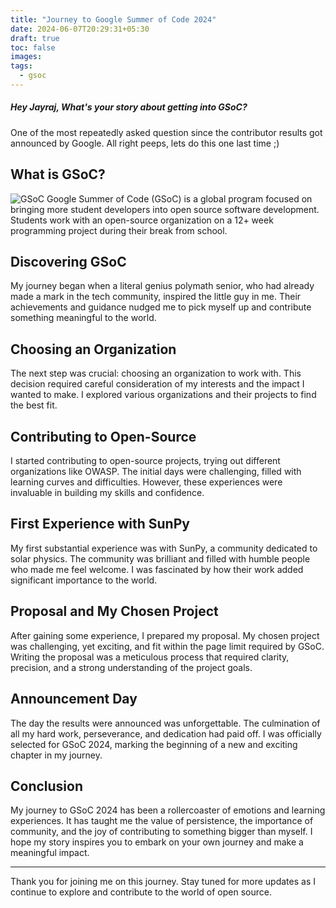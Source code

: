 ```yaml
---
title: "Journey to Google Summer of Code 2024"
date: 2024-06-07T20:29:31+05:30
draft: true
toc: false
images:
tags:
  - gsoc
---
```


##### *Hey Jayraj, What's your story about getting into GSoC?*

One of the most repeatedly asked question since the contributor results got announced by Google. All right peeps, lets do this one last time ;)

## What is GSoC?
![GSoC](/images/GSOC.png)
Google Summer of Code (GSoC) is a global program focused on bringing more student developers into open source software development. Students work with an open-source organization on a 12+ week programming project during their break from school.

## Discovering GSoC

My journey began when a literal genius polymath senior, who had already made a mark in the tech community, inspired the little guy in me. Their achievements and guidance nudged me to pick myself up and contribute something meaningful to the world.

## Choosing an Organization

The next step was crucial: choosing an organization to work with. This decision required careful consideration of my interests and the impact I wanted to make. I explored various organizations and their projects to find the best fit.

## Contributing to Open-Source

I started contributing to open-source projects, trying out different organizations like OWASP. The initial days were challenging, filled with learning curves and difficulties. However, these experiences were invaluable in building my skills and confidence.

## First Experience with SunPy

My first substantial experience was with SunPy, a community dedicated to solar physics. The community was brilliant and filled with humble people who made me feel welcome. I was fascinated by how their work added significant importance to the world.

## Proposal and My Chosen Project

After gaining some experience, I prepared my proposal. My chosen project was challenging, yet exciting, and fit within the page limit required by GSoC. Writing the proposal was a meticulous process that required clarity, precision, and a strong understanding of the project goals.

## Announcement Day

The day the results were announced was unforgettable. The culmination of all my hard work, perseverance, and dedication had paid off. I was officially selected for GSoC 2024, marking the beginning of a new and exciting chapter in my journey.

## Conclusion

My journey to GSoC 2024 has been a rollercoaster of emotions and learning experiences. It has taught me the value of persistence, the importance of community, and the joy of contributing to something bigger than myself. I hope my story inspires you to embark on your own journey and make a meaningful impact.

---

Thank you for joining me on this journey. Stay tuned for more updates as I continue to explore and contribute to the world of open source.

